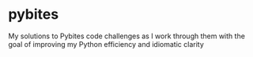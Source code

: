 # pybites
My solutions to Pybites code challenges as I work through them with the goal of improving my Python efficiency and idiomatic clarity
